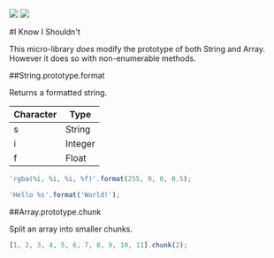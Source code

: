 [![](https://api.travis-ci.org/neogeek/iknowishouldnt.js.svg)](https://travis-ci.org/neogeek/iknowishouldnt.js) [![](https://david-dm.org/neogeek/iknowishouldnt.js/dev-status.svg)](https://david-dm.org/neogeek/iknowishouldnt.js/#info=devDependencies)

#I Know I Shouldn't

This micro-library _does_ modify the prototype of both String and Array. However it does so with non-enumerable methods.

##String.prototype.format

Returns a formatted string.

| Character | Type |
| --------- | ---- |
| s | String |
| i | Integer |
| f | Float |

```javascript
'rgba(%i, %i, %i, %f)'.format(255, 0, 0, 0.5);
````

```javascript
'Hello %s'.format('World!');
````

##Array.prototype.chunk

Split an array into smaller chunks.

```javascript
[1, 2, 3, 4, 5, 6, 7, 8, 9, 10, 11].chunk(2);
````
